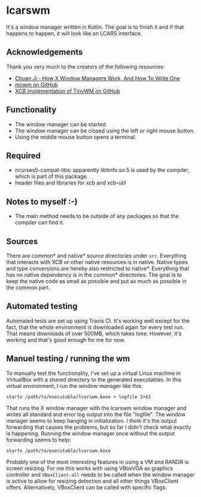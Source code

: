 # lcarswm
It's a window manager written in Kotlin. The goal is to finish it and if that happens to happen, it will look like an LCARS interface.

## Acknowledgements
Thank you very much to the creators of the following resources:
* [Chuan Ji - How X Window Managers Work, And How To Write One](https://jichu4n.com/posts/how-x-window-managers-work-and-how-to-write-one-part-i/)
* [mcwm on GitHub](https://github.com/mchackorg/mcwm)
* [XCB implementation of TinyWM on GitHub](https://github.com/stefanbidi/tinywm-xcb)

## Functionality
* The window manager can be started.
* The window manager can be closed using the left or right mouse button.
* Using the middle mouse button opens a terminal.

## Required
* ncurses5-compat-libs: apparently libtinfo.so.5 is used by the compiler, which is part of this package.
* header files and libraries for xcb and xcb-util

## Notes to myself :-)
* The main method needs to be outside of any packages so that the compiler can find it.

## Sources
There are common* and native* source directories under `src`. Everything that interacts with XCB or other native resources is in native. Native types and type conversions are hereby also restricted to native*. Everything that has no native dependency is in the common* directories. The goal is to keep the native code as small as possible and put as much as possible in the common part.

## Automated testing
Automated tests are set up using Travis CI. It's working well except for the fact, that the whole environment is downloaded again for every test run. That means downloads of over 500MB, which takes time. However, it's working and that's good enough for me for now.

## Manuel testing / running the wm
To manually test the functionality, I've set up a virtual Linux machine in VirtualBox with a shared directory to the generated executables. In this virtual environment, I run the window manager like this:

```
startx /path/to/executable/lcarswm.kexe > logfile 2>$1
```

That runs the X window manager with the lcarswm window manager and writes all standard and error log output into the file "logfile". The window manager seems to keep hanging in initialization. I think it's the output forwarding that causes the problems, but so far I didn't check what exactly is happening. Running the window manager once without the output forwarding seems to help:

```
startx /path/to/executable/lcarswm.kexe
```

Probably one of the most interesting features in using a VM and RANDR is screen resizing. For me this works with using VBoxVGA as graphics controller and `VBoxClient-all` needs to be called when the window manager is active to allow for resizing detection and all other things VBoxClient offers. Alternatively, VBoxClient can be called with specific flags.

